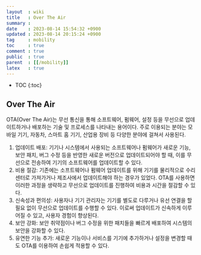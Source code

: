 ```yaml
---
layout  : wiki
title   : Over The Air
summary : 
date    : 2023-08-14 15:54:32 +0900
updated : 2023-08-14 20:15:24 +0900
tag     : mobility
toc     : true
comment : true
public  : true
parent  : [[/mobility]]
latex   : true
---
```

* TOC
{:toc}

## Over The Air

OTA(Over The Air)는 무선 통신을 통해 소프트웨어, 펌웨어, 설정 등을 무선으로 업데이트하거나 배포하는 기술 및 프로세스를 나타내는 용어이다. 주로 이용되는 분야는 모바일 기기, 자동차, 스마트 홈 기기, 산업용 장비 등 다양한 분야에 걸쳐서 사용된다.

1. 업데이트 배포: 기기나 시스템에서 사용되는 소프트웨어나 펌웨어가 새로운 기능, 보안 패치, 버그 수정 등을 반영한 새로운 버전으로 업데이트되어야 할 때, 이를 무선으로 전송하여 기기의 소프트웨어를 업데이트할 수 있다.
2. 비용 절감: 기존에는 소프트웨어나 펌웨어 업데이트를 위해 기기를 물리적으로 수리센터로 가져가거나 제조사에서 업데이트해야 하는 경우가 있었다. OTA를 사용하면 이러한 과정을 생략하고 무선으로 업데이트를 진행하여 비용과 시간을 절감할 수 있다.
3. 신속성과 편의성: 사용자나 기기 관리자는 기기를 별도로 다루거나 유선 연결을 할 필요 없이 무선으로 업데이트를 수행할 수 있다. 이로써 업데이트가 신속하게 이루어질 수 있고, 사용자 경험이 향상된다.
4. 보안 강화: 보안 취약점이나 버그 수정을 위한 패치들을 빠르게 배포하여 시스템의 보안을 강화할 수 있다.
5. 유연한 기능 추가: 새로운 기능이나 서비스를 기기에 추가하거나 설정을 변경할 때도 OTA를 이용하여 손쉽게 적용할 수 있다.